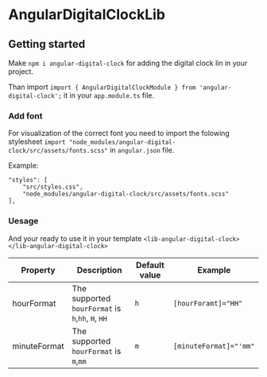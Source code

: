 # AngularDigitalClockLib

## Getting started

Make `npm i angular-digital-clock` for adding the digital clock lin in your project.

Than import `import { AngularDigitalClockModule } from 'angular-digital-clock';` it in your `app.module.ts` file.

### Add font
For visualization of the correct font you need to import the folowing stylesheet `import "node_modules/angular-digital-clock/src/assets/fonts.scss"`
in `angular.json` file.

Example:
```
"styles": [
    "src/styles.css",
    "node_modules/angular-digital-clock/src/assets/fonts.scss"
],
```

### Uesage
And your ready to use it in your template `<lib-angular-digital-clock></lib-angular-digital-clock>`


| Property  | Description  | Default value   | Example  |
| ------------ | ------------ | ------------ | ------------ |
| hourFormat  | The supported `hourFormat` is `h`,`hh`, `H`, `HH`   | `h`  | `[hourForamt]="HH"`  |
| minuteFormat  | The supported `hourFormat` is `m`,`mm`   | `m`  | `[minuteFormat]="'mm"`  |
